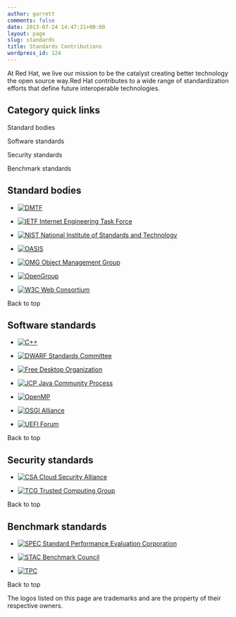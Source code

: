 ```yaml
---
author: garrett
comments: false
date: 2013-07-24 14:47:21+00:00
layout: page
slug: standards
title: Standards Contributions
wordpress_id: 124
---
```


At Red Hat, we live our mission to be the catalyst creating better technology the open source way.Red Hat contributes to a wide range of standardization efforts that define future interoperable technologies.

## Category quick links

Standard bodies

Software standards

Security standards

Benchmark standards

## Standard bodies


  * [![DMTF](/images/DMTF.png)](http://dmtf.org/)


  * [![IETF Internet Engineering Task Force](/images/IETF.png)](http://www.ietf.org/)


  * [![NIST National Institute of Standards and Technology](/images/NIST.png)](http://www.nist.gov/)


  * [![OASIS](/images/OASIS.png)](https://www.oasis-open.org/)


  * [![OMG Object Management Group](/images/OMG.png)](http://www.omg.org/)


  * [![OpenGroup](/images/opengroup.png)](http://www.opengroup.org/)


  * [![W3C Web Consortium](/images/W3C.png)](http://www.w3.org/)

Back to top

## Software standards


  * [![C++](/images/c++.png)](http://www.open-std.org/jtc1/sc22/wg21/)


  * [![DWARF Standards Committee](/images/DWARF.png)](http://www.dwarfstd.org/)


  * [![Free Desktop Organization](/images/freedesktop.png)](http://www.freedesktop.org/)


  * [![JCP Java Community Process](/images/JCP.png)](http://www.jcp.org/)


  * [![OpenMP](/images/openmp.png)](http://openmp.org/)


  * [![OSGI Alliance](/images/OSGI.png)](http://www.osgi.org/)


  * [![UEFI Forum](/images/UEFI.png)](http://www.uefi.org/)

Back to top

## Security standards


  * [![CSA Cloud Security Alliance](/images/CSA.png)](https://cloudsecurityalliance.org/)


  * [![TCG Trusted Computing Group](/images/TCG.png)](http://www.trustedcomputinggroup.org/)

Back to top

## Benchmark standards


  * [![SPEC Standard Performance Evaluation Corporation](/images/SPEC.png)](http://www.spec.org/)


  * [![STAC Benchmark Council](/images/STAC.png)](http://www.stacresearch.com/)


  * [![TPC](/images/TPC.png)](http://www.tpc.org/)

Back to top

The logos listed on this page are trademarks and are the property of their respective owners.


